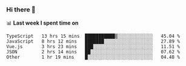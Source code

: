 ### Hi there 👋

<!--
**DBvc/DBvc** is a ✨ _special_ ✨ repository because its `README.md` (this file) appears on your GitHub profile.

Here are some ideas to get you started:

- 🔭 I’m currently working on ...
- 🌱 I’m currently learning ...
- 👯 I’m looking to collaborate on ...
- 🤔 I’m looking for help with ...
- 💬 Ask me about ...
- 📫 How to reach me: ...
- 😄 Pronouns: ...
- ⚡ Fun fact: ...
-->

📊 **Last week I spent time on**
<!--START_SECTION:waka-->
```text
TypeScript   13 hrs 15 mins  ███████████▒░░░░░░░░░░░░░   45.04 % 
JavaScript   8 hrs 12 mins   ███████░░░░░░░░░░░░░░░░░░   27.89 % 
Vue.js       3 hrs 23 mins   ███░░░░░░░░░░░░░░░░░░░░░░   11.51 % 
JSON         2 hrs 14 mins   ██░░░░░░░░░░░░░░░░░░░░░░░   07.62 % 
Other        1 hr 19 mins    █░░░░░░░░░░░░░░░░░░░░░░░░   04.48 % 
```
<!--END_SECTION:waka-->
